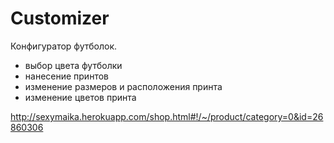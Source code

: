 Customizer
==========

Конфигуратор футболок.

* выбор цвета футболки
* нанесение принтов
* изменение размеров и расположения принта
* изменение цветов принта

http://sexymaika.herokuapp.com/shop.html#!/~/product/category=0&id=26860306
